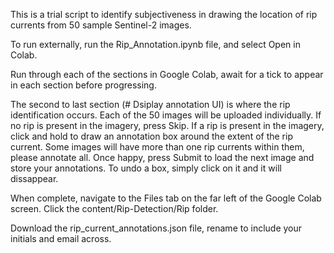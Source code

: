 This is a trial script to identify subjectiveness in drawing the location of rip currents from 50 sample Sentinel-2 images.

To run externally, run the Rip_Annotation.ipynb file, and select Open in Colab. 

Run through each of the sections in Google Colab, await for a tick to appear in each section before progressing. 

The second to last section (# Dsiplay annotation UI) is where the rip identification occurs. 
  Each of the 50 images will be uploaded individually.
  If no rip is present in the imagery, press Skip.
  If a rip is present in the imagery, click and hold to draw an annotation box around the extent of the rip current. 
  Some images will have more than one rip currents within them, please annotate all.
  Once happy, press Submit to load the next image and store your annotations.
  To undo a box, simply click on it and it will dissappear. 

When complete, navigate to the Files tab on the far left of the Google Colab screen. Click the content/Rip-Detection/Rip folder. 

Download the rip_current_annotations.json file, rename to include your initials and email across. 
